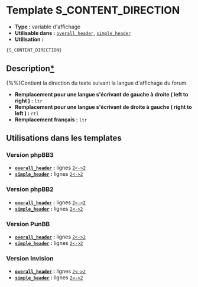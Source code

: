 # Template S_CONTENT_DIRECTION
* __Type :__ variable d'affichage
* __Utilisable dans :__ [`overall_header`](../tpl/overall_header.md#readme), [`simple_header`](../tpl/simple_header.md#readme)
* __Utilisation :__

```html
{S_CONTENT_DIRECTION}
```

## Description[*](https://fa-tvars.appspot.com/var/S_CONTENT_DIRECTION)
{%%}Contient la direction du texte suivant la langue d'affichage du forum.

* __Remplacement pour une langue s'écrivant de gauche à droite ( left to right ) :__ `ltr`
* __Remplacement pour une langue s'écrivant de droite à gauche ( right to left ) :__ `rtl`
* __Remplacement français :__ `ltr`

## Utilisations dans les templates

### Version phpBB3
* __[`overall_header`](../tpl/overall_header.md#readme) :__ lignes [`2`](../src/prosilver/overall_header.tpl#L2)[`<->`](../src/prosilver/overall_header.tpl#L2-L2)[`2`](../src/prosilver/overall_header.tpl#L2)
* __[`simple_header`](../tpl/simple_header.md#readme) :__ lignes [`2`](../src/prosilver/simple_header.tpl#L2)[`<->`](../src/prosilver/simple_header.tpl#L2-L2)[`2`](../src/prosilver/simple_header.tpl#L2)

### Version phpBB2
* __[`overall_header`](../tpl/overall_header.md#readme) :__ lignes [`2`](../src/subsilver/overall_header.tpl#L2)[`<->`](../src/subsilver/overall_header.tpl#L2-L2)[`2`](../src/subsilver/overall_header.tpl#L2)
* __[`simple_header`](../tpl/simple_header.md#readme) :__ lignes [`2`](../src/subsilver/simple_header.tpl#L2)[`<->`](../src/subsilver/simple_header.tpl#L2-L2)[`2`](../src/subsilver/simple_header.tpl#L2)

### Version PunBB
* __[`overall_header`](../tpl/overall_header.md#readme) :__ lignes [`2`](../src/punbb/overall_header.tpl#L2)[`<->`](../src/punbb/overall_header.tpl#L2-L2)[`2`](../src/punbb/overall_header.tpl#L2)
* __[`simple_header`](../tpl/simple_header.md#readme) :__ lignes [`2`](../src/punbb/simple_header.tpl#L2)[`<->`](../src/punbb/simple_header.tpl#L2-L2)[`2`](../src/punbb/simple_header.tpl#L2)

### Version Invision
* __[`overall_header`](../tpl/overall_header.md#readme) :__ lignes [`2`](../src/invision/overall_header.tpl#L2)[`<->`](../src/invision/overall_header.tpl#L2-L2)[`2`](../src/invision/overall_header.tpl#L2)
* __[`simple_header`](../tpl/simple_header.md#readme) :__ lignes [`2`](../src/invision/simple_header.tpl#L2)[`<->`](../src/invision/simple_header.tpl#L2-L2)[`2`](../src/invision/simple_header.tpl#L2)

